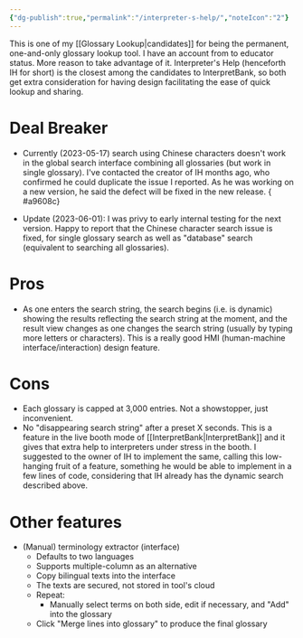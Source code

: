 ```yaml
---
{"dg-publish":true,"permalink":"/interpreter-s-help/","noteIcon":"2"}
---
```


This is one of my [[Glossary Lookup\|candidates]] for being the permanent, one-and-only glossary lookup tool. I have an account from to educator status. More reason to take advantage of it. Interpreter's Help (henceforth IH for short) is the closest among the candidates to InterpretBank, so both get extra consideration for having design facilitating the ease of quick lookup and sharing.

# Deal Breaker

- Currently (2023-05-17) search using Chinese characters doesn't work in the global search interface combining all glossaries (but work in single glossary). I've contacted the creator of IH months ago, who confirmed he could duplicate the issue I reported. As he was working on a new version, he said the defect will be fixed in the new release.
{ #a9608c}

- Update (2023-06-01): I was privy to early internal testing for the next version. Happy to report that the Chinese character search issue is fixed, for single glossary search as well as "database" search (equivalent to searching all glossaries). 

# Pros
- As one enters the search string, the search begins (i.e. is dynamic) showing the results reflecting the search string at the moment, and the result view changes as one changes the search string (usually by typing more letters or characters). This is a really good HMI (human-machine interface/interaction) design feature.

# Cons
- Each glossary is capped at 3,000 entries. Not a showstopper, just inconvenient.
- No "disappearing search string" after a preset X seconds. This is a feature in the live booth mode of [[InterpretBank\|InterpretBank]] and it gives that extra help to interpreters under stress in the booth. I suggested to the owner of IH to implement the same, calling this low-hanging fruit of a feature, something he would be able to implement in a few lines of code, considering that IH already has the dynamic search described above.

# Other features

- (Manual) terminology extractor (interface)
	- Defaults to two languages
	- Supports multiple-column as an alternative
	- Copy bilingual texts into the interface
	- The texts are secured, not stored in tool's cloud
	- Repeat:
		- Manually select terms on both side, edit if necessary, and "Add" into the glossary
	- Click "Merge lines into glossary" to produce the final glossary